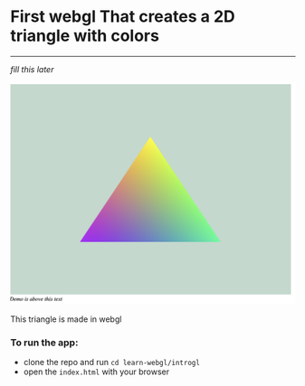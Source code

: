 # First webgl That creates a 2D triangle with colors
-----

*fill this later*

![triagle made in webgl](./triangle.png)

This triangle is made in webgl

### To run the app:

- clone the repo and run `cd learn-webgl/introgl`
- open the `index.html` with your browser